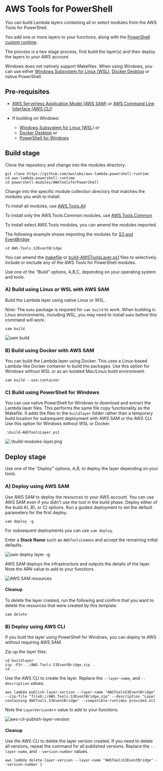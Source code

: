 # AWS Tools for PowerShell

You can build Lambda layers containing all or select modules from the AWS Tools for PowerShell.

You add one or more layers to your functions, along with the [PowerShell custom runtime](../../powershell-runtime/).

The process is a two stage process, first build the layer(s) and then deploy the layers to your AWS account.

Windows does not natively support Makefiles. When using Windows, you can use either [Windows Subsystem for Linux (WSL)](https://docs.microsoft.com/en-us/windows/wsl/about), [Docker Desktop](https://docs.docker.com/get-docker/) or native PowerShell.

## Pre-requisites

* [AWS Serverless Application Model (AWS SAM)](https://aws.amazon.com/serverless/sam/) or [AWS Command Line Interface (AWS CLI)](https://docs.aws.amazon.com/cli/latest/userguide/getting-started-install.html)

* If building on Windows:
  * [Windows Subsystem for Linux (WSL)](https://docs.microsoft.com/en-us/windows/wsl/about) *or*
  * [Docker Desktop](https://docs.docker.com/get-docker/) *or*
  * [PowerShell for Windows](https://docs.microsoft.com/en-us/powershell/scripting/install/installing-powershell-on-windows)

## Build stage

Clone the repository and change into the modules directory.

```shell
git clone https://github.com/awslabs/aws-lambda-powershell-runtime
cd aws-lambda-powershell-runtime
cd powershell-modules/AWSToolsforPowerShell
```

Change into the specific module collection directory that matches the modules you wish to install.

To install all modules, use [AWS.Tools.All](https://github.com/awslabs/aws-lambda-powershell-runtime/tree/main/powershell-modules/AWSToolsforPowerShell/AWS.Tools.All)

To install only the AWS.Tools.Common modules, use [AWS.Tools.Common](https://github.com/awslabs/aws-lambda-powershell-runtime/tree/main/powershell-modules/AWSToolsforPowerShell/AWS.Tools.Commonl)

To install select AWS.Tools modules, you can amend the modules imported.

The following example shows importing the modules for [S3 and EventBridge](https://github.com/awslabs/aws-lambda-powershell-runtime/tree/main/powershell-modules/AWSToolsforPowerShell/AWS.Tools.S3EventBridge)

```shell
cd AWS.Tools.S3EventBridge
```

You can amend the [makefile](https://github.com/awslabs/aws-lambda-powershell-runtime/blob/main/powershell-modules/AWSToolsforPowerShell/AWS.Tools.S3EventBridge/Makefile) or [build-AWSToolsLayer.ps1](https://github.com/awslabs/aws-lambda-powershell-runtime/blob/main/powershell-modules/AWSToolsforPowerShell/AWS.Tools.S3EventBridge/build-AWSToolsLayer.ps1) files to selectively include or exclude any of the AWS Tools for PowerShell modules.

Use one of the *"Build"* options, A,B,C, depending on your operating system and tools.

### A) Build using Linux or WSL with AWS SAM

Build the Lambda layer using native Linux or WSL.

*Note:* The `make` package is required for `sam build` to work. When building in Linux environments, including WSL, you may need to install `make` before this command will work.

```shell
sam build
```

![sam build](../../img/sam-build-layer.png)

### B) Build using Docker with AWS SAM

You can build the Lambda layer using Docker. This uses a Linux-based Lambda-like Docker container to build the packages. Use this option for Windows without WSL or as an isolated Mac/Linux build environment.

```shell
sam build --use-container
```

### C) Build using PowerShell for Windows

You can use native PowerShell for Windows to download and extract the Lambda layer files. This performs the same file copy functionality as the Makefile. It adds the files to the `buildlayer` folder rather than a temporary build location for subsequent deployment with AWS SAM or the AWS CLI. Use this option for Windows without WSL or Docker.

```shell
.\build-AWSToolsLayer.ps1
```

![.\build-modules-layer.png](/img/build-modules-layer.png)

## Deploy stage

Use one of the *"Deploy"* options, A,B, to deploy the layer depending on your tools.

### A) Deploy using AWS SAM

Use AWS SAM to deploy the resources to your AWS account. You can use AWS SAM even if you didn't use the tool in the build phase. Deploy either of the build A), B), or C) options. Run a guided deployment to set the default parameters for the first deploy.

```shell
sam deploy -g
```

For subsequent deployments you can use `sam deploy`.

Enter a **Stack Name** such as `AWSToolsCommon` and accept the remaining initial defaults.

![sam deploy layer -g](/img/sam-deploy-layer-g.png)

AWS SAM deploys the infrastructure and outputs the details of the layer. Note the ARN value to add to your functions.

![AWS SAM resources](/img/aws-sam-layer-resources.png)

#### Cleanup

To delete the layer created, run the following and confirm that you want to delete the resources that were created by this template.

````shell
sam delete
````

### B) Deploy using AWS CLI

If you built the layer using PowerShell for Windows, you can deploy to AWS without requiring AWS SAM.

Zip up the layer files.

```shell
cd buildlayer
zip -FSr ../AWS.Tools.S3EventBridge.zip .
cd ..
```

Use the AWS CLI to create the layer. Replace the `--layer-name`, and `--description` values.

```shell
aws lambda publish-layer-version --layer-name "AWSToolsS3EventBridge"  --zip-file "fileb://AWS.Tools.S3EventBridge.zip" --description "Layer containing AWSTools.S3EventBridge" --compatible-runtimes provided.al2
```

Note the `LayerVersionArn` value to add to your functions.

![aws-cli-publish-layer-version](/img/aws-cli-publish-layer-version.png)

#### Cleanup

Use the AWS CLI to delete the layer version created. If you need to delete all versions, repeat the command for all published versions.  Replace the `--layer-name`, and `--version-number` values.

````shell
aws lambda delete-layer-version --layer-name "AWSToolsS3EventBridge" --version-number 1
````
